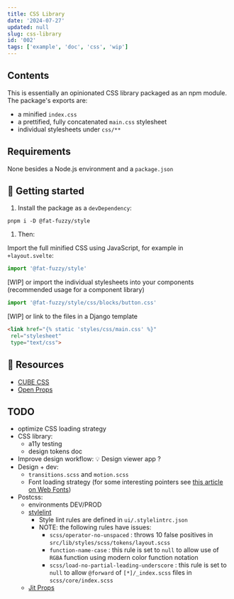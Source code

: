 ```yaml
---
title: CSS Library
date: '2024-07-27'
updated: null
slug: css-library
id: '002'
tags: ['example', 'doc', 'css', 'wip']
---
```


## Contents

This is essentially an opinionated CSS library packaged as an npm module.
The package's exports are:

- a minified `index.css`
- a prettified, fully concatenated `main.css` stylesheet
- individual stylesheets under `css/**`

## Requirements

None besides a Node.js environment and a `package.json`

## 🚧 Getting started

1. Install the package as a `devDependency`:

 ```shell
 pnpm i -D @fat-fuzzy/style
 ```

1. Then:

 Import the full minified CSS using JavaScript, for example in `+layout.svelte`:

 ```js
 import '@fat-fuzzy/style'
 ```

 [WIP] or import the individual stylesheets into your components (recommended usage for a component library)

 ```js
 import '@fat-fuzzy/style/css/blocks/button.css'
 ```

 [WIP]  or link to the files in a Django template

 ```html
 <link href="{% static 'styles/css/main.css' %}"
  rel="stylesheet"
  type="text/css">
 ```

## 🚧 Resources

- [CUBE CSS](https://cube.fyi/)
- [Open Props](https://open-props.style/)

## TODO

- optimize CSS loading strategy
- CSS library:
  - a11y testing
  - design tokens doc
- Improve design workflow: 💡 Design viewer app ?
- Design + dev:
  - `transitions.scss` and `motion.scss`
  - Font loading strategy (for some interesting pointers see [this article on Web Fonts](https://www.zachleat.com/web/css-tricks-web-fonts/))
- Postcss:
  - environments DEV/PROD
  - [stylelint](https://stylelint.io/)
    - Style lint rules are defined in `ui/.stylelintrc.json`
    - NOTE: the following rules have issues:
      - `scss/operator-no-unspaced` : throws 10 false positives in `src/lib/styles/scss/tokens/layout.scss`
      - `function-name-case` : this rule is set to `null` to allow use of `RGBA` function using modern color function notation
      - `scss/load-no-partial-leading-underscore` : this rule is set to `null` to allow `@forward` of `[*]/_index.scss` files in `scss/core/index.scss`
  - [Jit Props](https://github.com/GoogleChromeLabs/postcss-jit-props)
